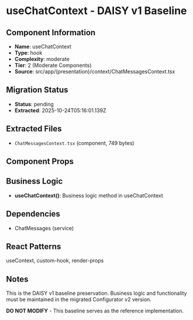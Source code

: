 # useChatContext - DAISY v1 Baseline

## Component Information

- **Name**: useChatContext
- **Type**: hook
- **Complexity**: moderate
- **Tier**: 2 (Moderate Components)
- **Source**: src/app/(presentation)/context/ChatMessagesContext.tsx

## Migration Status

- **Status**: pending
- **Extracted**: 2025-10-24T05:16:01.139Z

## Extracted Files

- `ChatMessagesContext.tsx` (component, 749 bytes)

## Component Props



## Business Logic

- **useChatContext()**: Business logic method in useChatContext

## Dependencies

- ChatMessages (service)

## React Patterns

useContext, custom-hook, render-props

## Notes

This is the DAISY v1 baseline preservation. Business logic and functionality
must be maintained in the migrated Configurator v2 version.

**DO NOT MODIFY** - This baseline serves as the reference implementation.
